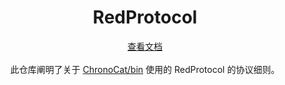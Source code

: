 <h1 align="center"> RedProtocol </h1>
<div align="center"> <a href="https://betterqqnt.github.io/QQNTRedProtocol/">查看文档 </a> </div>
<br>
<div align="center">  此仓库阐明了关于 <a href="https://www.npmjs.com/package/@chronocat/koishi-plugin-launcher?activeTab=code">ChronoCat/bin</a> 使用的 RedProtocol 的协议细则。 </div>


